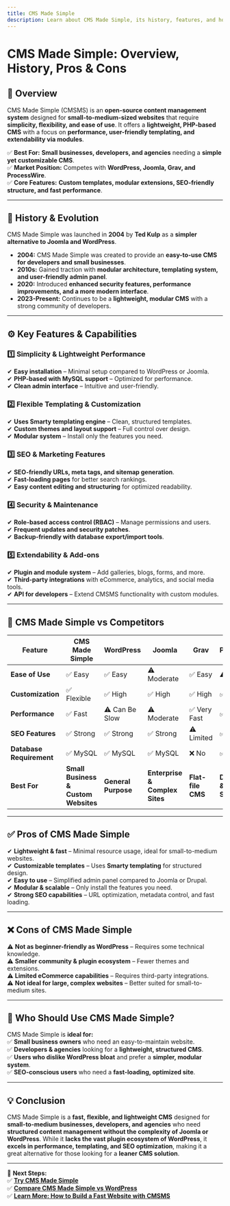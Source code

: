 ```yaml
---
title: CMS Made Simple  
description: Learn about CMS Made Simple, its history, features, and how it compares to other CMS platforms.  
---
```


# **CMS Made Simple: Overview, History, Pros & Cons**  

## **📌 Overview**  
CMS Made Simple (CMSMS) is an **open-source content management system** designed for **small-to-medium-sized websites** that require **simplicity, flexibility, and ease of use**. It offers a **lightweight, PHP-based CMS** with a focus on **performance, user-friendly templating, and extendability via modules**.  

✅ **Best For:** **Small businesses, developers, and agencies** needing a **simple yet customizable CMS**.  
✅ **Market Position:** Competes with **WordPress, Joomla, Grav, and ProcessWire**.  
✅ **Core Features:** **Custom templates, modular extensions, SEO-friendly structure, and fast performance**.  

---

## **📜 History & Evolution**  
CMS Made Simple was launched in **2004** by **Ted Kulp** as a **simpler alternative to Joomla and WordPress**.  

- **2004:** CMS Made Simple was created to provide an **easy-to-use CMS for developers and small businesses**.  
- **2010s:** Gained traction with **modular architecture, templating system, and user-friendly admin panel**.  
- **2020:** Introduced **enhanced security features, performance improvements, and a more modern interface**.  
- **2023-Present:** Continues to be a **lightweight, modular CMS** with a strong community of developers.  

---

## **⚙️ Key Features & Capabilities**  

### **1️⃣ Simplicity & Lightweight Performance**  
✔ **Easy installation** – Minimal setup compared to WordPress or Joomla.  
✔ **PHP-based with MySQL support** – Optimized for performance.  
✔ **Clean admin interface** – Intuitive and user-friendly.  

### **2️⃣ Flexible Templating & Customization**  
✔ **Uses Smarty templating engine** – Clean, structured templates.  
✔ **Custom themes and layout support** – Full control over design.  
✔ **Modular system** – Install only the features you need.  

### **3️⃣ SEO & Marketing Features**  
✔ **SEO-friendly URLs, meta tags, and sitemap generation**.  
✔ **Fast-loading pages** for better search rankings.  
✔ **Easy content editing and structuring** for optimized readability.  

### **4️⃣ Security & Maintenance**  
✔ **Role-based access control (RBAC)** – Manage permissions and users.  
✔ **Frequent updates and security patches**.  
✔ **Backup-friendly with database export/import tools**.  

### **5️⃣ Extendability & Add-ons**  
✔ **Plugin and module system** – Add galleries, blogs, forms, and more.  
✔ **Third-party integrations** with eCommerce, analytics, and social media tools.  
✔ **API for developers** – Extend CMSMS functionality with custom modules.  

---

## **🔄 CMS Made Simple vs Competitors**  

| Feature                  | CMS Made Simple | WordPress | Joomla     | Grav        | ProcessWire |
|--------------------------|----------------|-----------|------------|-------------|-------------|
| **Ease of Use**          | ✅ Easy        | ✅ Easy   | ⚠ Moderate | ✅ Easy     | ⚠ Moderate |
| **Customization**        | ✅ Flexible    | ✅ High  | ✅ High   | ✅ High    | ✅ High    |
| **Performance**          | ✅ Fast        | ⚠ Can Be Slow | ⚠ Moderate | ✅ Very Fast | ✅ Fast |
| **SEO Features**         | ✅ Strong      | ✅ Strong | ✅ Strong | ⚠ Limited  | ✅ Strong |
| **Database Requirement** | ✅ MySQL       | ✅ MySQL  | ✅ MySQL  | ❌ No      | ✅ MySQL  |
| **Best For**             | **Small Business & Custom Websites** | **General Purpose** | **Enterprise & Complex Sites** | **Flat-file CMS** | **Developers & Custom Solutions** |

---

## **✅ Pros of CMS Made Simple**  
✔ **Lightweight & fast** – Minimal resource usage, ideal for small-to-medium websites.  
✔ **Customizable templates** – Uses **Smarty templating** for structured design.  
✔ **Easy to use** – Simplified admin panel compared to Joomla or Drupal.  
✔ **Modular & scalable** – Only install the features you need.  
✔ **Strong SEO capabilities** – URL optimization, metadata control, and fast loading.  

---

## **❌ Cons of CMS Made Simple**  
⚠ **Not as beginner-friendly as WordPress** – Requires some technical knowledge.  
⚠ **Smaller community & plugin ecosystem** – Fewer themes and extensions.  
⚠ **Limited eCommerce capabilities** – Requires third-party integrations.  
⚠ **Not ideal for large, complex websites** – Better suited for small-to-medium sites.  

---

## **🎯 Who Should Use CMS Made Simple?**  
CMS Made Simple is **ideal for:**  
✅ **Small business owners** who need an easy-to-maintain website.  
✅ **Developers & agencies** looking for a **lightweight, structured CMS**.  
✅ **Users who dislike WordPress bloat** and prefer a **simpler, modular system**.  
✅ **SEO-conscious users** who need a **fast-loading, optimized site**.  

---

## **💡 Conclusion**  
CMS Made Simple is a **fast, flexible, and lightweight CMS** designed for **small-to-medium businesses, developers, and agencies** who need **structured content management without the complexity of Joomla or WordPress**. While it **lacks the vast plugin ecosystem of WordPress**, it **excels in performance, templating, and SEO optimization**, making it a great alternative for those looking for a **leaner CMS solution**.  

---

🚀 **Next Steps:**  
✅ **[Try CMS Made Simple](https://www.cmsmadesimple.org/)**  
✅ **[Compare CMS Made Simple vs WordPress](#)**  
✅ **[Learn More: How to Build a Fast Website with CMSMS](#)**  